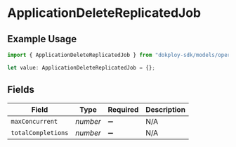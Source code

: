 # ApplicationDeleteReplicatedJob

## Example Usage

```typescript
import { ApplicationDeleteReplicatedJob } from "dokploy-sdk/models/operations";

let value: ApplicationDeleteReplicatedJob = {};
```

## Fields

| Field              | Type               | Required           | Description        |
| ------------------ | ------------------ | ------------------ | ------------------ |
| `maxConcurrent`    | *number*           | :heavy_minus_sign: | N/A                |
| `totalCompletions` | *number*           | :heavy_minus_sign: | N/A                |